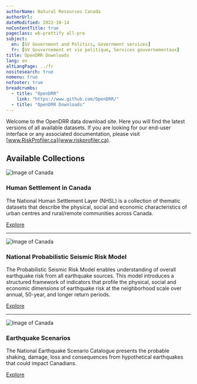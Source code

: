 ```yaml
---
authorName: Natural Resources Canada
authorUrl:
dateModified: 2022-10-14
noContentTitle: true
pageclass: wb-prettify all-pre
subject:
  en: [GV Government and Politics, Government services]
  fr: [GV Gouvernement et vie politique, Services gouvernementaux]
title: OpenDRR Downloads
lang: en
altLangPage: ../fr
nositesearch: true
nomenu: true
nofooter: true
breadcrumbs:
  - title: "OpenDRR"
    link: "https://www.github.com/OpenDRR/"
  - title: "OpenDRR Downloads"
---
```

Welcome to the OpenDRR data download site. Here you will find the latest versions of all available datasets. If you are looking for our end-user interface or any associated documentation, please visit [www.RiskProfiler.ca](www.riskprofiler.ca).

## Available Collections

<div class="row mrgn-tp-xl mrgn-btm-xl">
    <div class="col-md-4">
        <img src="../assets/img/nhsl.png" class="img-rounded img-responsive full-width" alt="Image of Canada">
    </div>
    <div class="col-md-8">
        <h3>Human Settlement in Canada</h3>
        <p>The National Human Settlement Layer (NHSL) is a collection of thematic datasets that describe the physical, social and economic characteristics of urban centres and rural/remote communities across Canada.</p>
        <a href="{{ site.url }}/national-human-settlement/en" class="btn btn-primary">Explore</a>
    </div>
</div>
<hr>
<div class="row mrgn-tp-xl mrgn-btm-xl">
    <div class="col-md-4 col-md-push-8">
        <img src="../assets/img/psra.png" class="img-rounded img-responsive full-width" alt="Image of Canada">
    </div>
    <div class="col-md-8 col-md-pull-4">
        <h3>National Probabilistic Seismic Risk Model</h3>
        <p>The Probabilistic Seismic Risk Model enables understanding of overall earthquake risk from all earthquake sources. This model introduces a structured framework of indicators that profile the physical, social and economic dimensions of earthquake risk at the neighborhood scale over annual, 50-year, and longer return periods.</p>
        <a href="{{ site.url }}/seismic-risk-model/en" class="btn btn-primary">Explore</a>
    </div>
</div>
<hr>
<div class="row mrgn-tp-xl mrgn-btm-xl">
    <div class="col-md-4">
        <img src="../assets/img/dsra.png" class="img-rounded img-responsive full-width" alt="Image of Canada">
    </div>
    <div class="col-md-8">
        <h3>Earthquake Scenarios</h3>
        <p>The National Earthquake Scenario Catalogue presents the probable shaking, damage, loss and consequences from hypothetical earthquakes that could impact Canadians.</p>
      <a href="{{ site.url }}/earthquake-scenarios/en" class="btn btn-primary">Explore</a>
    </div>
</div>

&nbsp;
